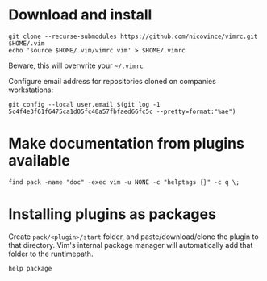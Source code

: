 # Download and install
```
git clone --recurse-submodules https://github.com/nicovince/vimrc.git $HOME/.vim
echo 'source $HOME/.vim/vimrc.vim' > $HOME/.vimrc
```

Beware, this will overwrite your `~/.vimrc`

Configure email address for repositories cloned on companies workstations:
```
git config --local user.email $(git log -1 5c4f4e3f61f6475ca1d05fc40a57fbfaed66fc5c --pretty=format:"%ae")
```

# Make documentation from plugins available
```
find pack -name "doc" -exec vim -u NONE -c "helptags {}" -c q \;
```

# Installing plugins as packages
Create `pack/<plugin>/start` folder, and paste/download/clone the plugin to that directory. Vim's internal package manager will automatically add that folder to the runtimepath.

```help package```
